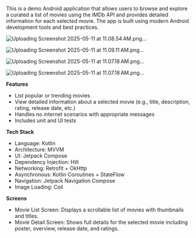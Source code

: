 This is a demo Android application that allows users to browse and explore a curated a list of movies using the IMDb API and provides detailed information for each selected movie. The app is built using modern Android development tools and best practices.

![Uploading Screenshot 2025-05-11 at 11.08.54 AM.png…]()

![Uploading Screenshot 2025-05-11 at 11.09.11 AM.png…]()

![Uploading Screenshot 2025-05-11 at 11.07.18 AM.png…]()

![Uploading Screenshot 2025-05-11 at 11.07.18 AM.png…]()


**Features**

- List popular or trending movies
- View detailed information about a selected movie (e.g., title, description, rating, release date, etc.)
- Handles no internet scenarios with appropriate messages
- Includes unit and UI tests

**Tech Stack**

- Language: Kotlin
- Architecture: MVVM
- UI: Jetpack Compose
- Dependency Injection: Hilt
- Networking: Retrofit + OkHttp
- Asynchronous: Kotlin Coroutines + StateFlow
- Navigation: Jetpack Navigation Compose
- Image Loading: Coil

**Screens**

- Movie List Screen: Displays a scrollable list of movies with thumbnails and titles.
- Movie Detail Screen: Shows full details for the selected movie including poster, overview, release date, and ratings.
